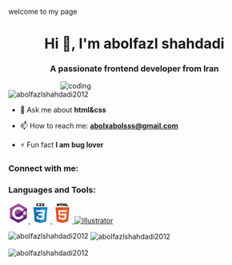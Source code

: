 welcome to my page
<h1 align="center">Hi 👋, I'm abolfazl shahdadi</h1>
<h3 align="center">A passionate frontend developer from Iran</h3>
<img align= "right" alt="coding" width="400" src="https://cdn.dribbble.com/users/1162077/screenshots/3848914/programmer.gif">


<p align="left"> <img src="https://komarev.com/ghpvc/?username=abolfazlshahdadi2012&label=Profile%20views&color=0e75b6&style=flat" alt="abolfazlshahdadi2012" /> </p>

- 💬 Ask me about **html&css**

- 📫 How to reach me: **abolxabolsss@gmail.com**

- ⚡ Fun fact **I am bug lover**

<h3 align="left">Connect with me:</h3>
<p align="left">
</p>

<h3 align="left">Languages and Tools:</h3>
<p align="left"> <a href="https://www.w3schools.com/cs/" target="_blank" rel="noreferrer"> <img src="https://raw.githubusercontent.com/devicons/devicon/master/icons/csharp/csharp-original.svg" alt="csharp" width="40" height="40"/> </a> <a href="https://www.w3schools.com/css/" target="_blank" rel="noreferrer"> <img src="https://raw.githubusercontent.com/devicons/devicon/master/icons/css3/css3-original-wordmark.svg" alt="css3" width="40" height="40"/> </a> <a href="https://www.w3.org/html/" target="_blank" rel="noreferrer"> <img src="https://raw.githubusercontent.com/devicons/devicon/master/icons/html5/html5-original-wordmark.svg" alt="html5" width="40" height="40"/> </a> <a href="https://www.adobe.com/in/products/illustrator.html" target="_blank" rel="noreferrer"> <img src="https://www.vectorlogo.zone/logos/adobe_illustrator/adobe_illustrator-icon.svg" alt="illustrator" width="40" height="40"/> </a> </p>

<p><img align="left" src="https://github-readme-stats.vercel.app/api/top-langs?username=abolfazlshahdadi2012&show_icons=true&locale=en&layout=compact" alt="abolfazlshahdadi2012" /></p>

<p>&nbsp;<img align="center" src="https://github-readme-stats.vercel.app/api?username=abolfazlshahdadi2012&show_icons=true&locale=en" alt="abolfazlshahdadi2012" /></p>

<p><img align="center" src="https://github-readme-streak-stats.herokuapp.com/?user=abolfazlshahdadi2012&" alt="abolfazlshahdadi2012" /></p>
